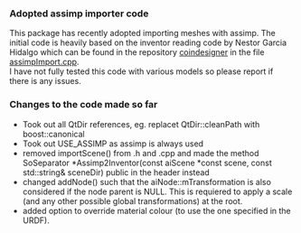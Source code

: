 ### Adopted assimp importer code 

This package has recently adopted importing meshes with assimp.
The initial code is heavily based on the inventor reading code
by Nestor Garcia Hidalgo which can be found in the repository
[coindesigner](https://github.com/iocroblab/coindesigner/) in the file
[assimpImport.cpp](https://github.com/iocroblab/coindesigner/blob/master/src/assimpImport.cpp).    
I have not fully tested this code with various models so please report if there is any issues.


### Changes to the code made so far
- Took out all QtDir references, eg. replacet QtDir::cleanPath with boost::canonical
- Took out USE_ASSIMP as assimp is always used
- removed importScene() from .h and .cpp and made the method 
    SoSeparator *Assimp2Inventor(const aiScene *const scene, const std::string& sceneDir)
  public in the header instead
- changed addNode() such that the aiNode::mTransformation is also considered if the node parent is NULL.
  This is requiered to apply a scale (and any other possible global transformations) at the root.
- added option to override material colour (to use the one specified in the URDF).
